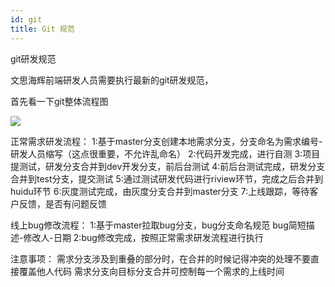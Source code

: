 ```yaml
---
id: git
title: Git 规范
---
```


git研发规范


文思海辉前端研发人员需要执行最新的git研发规范，

首先看一下git整体流程图

 ![](http://qn.huat.xyz/content/20201114152456.png)



正常需求研发流程：
  1:基于master分支创建本地需求分支，分支命名为需求编号-研发人员缩写（这点很重要，不允许乱命名）
  2:代码开发完成，进行自测
  3:项目提测试，研发分支合并到dev开发分支，前后台测试
  4:前后台测试完成，研发分支合并到test分支，提交测试
  5:通过测试研发代码进行riview环节，完成之后合并到huidu环节
  6:灰度测试完成，由灰度分支合并到master分支
  7:上线跟踪，等待客户反馈，是否有问题反馈

线上bug修改流程：
1:基于master拉取bug分支，bug分支命名规范
bug简短描述-修改人-日期
2:bug修改完成，按照正常需求研发流程进行执行

注意事项：
需求分支涉及到重叠的部分时，在合并的时候记得冲突的处理不要直接覆盖他人代码
需求分支向目标分支合并可控制每一个需求的上线时间
